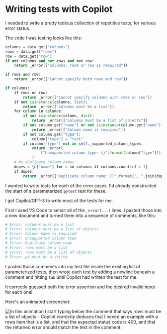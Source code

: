 # Writing tests with Copilot

I needed to write a pretty tedious collection of repetitive tests, for various error status.

The code I was testing looks like this:

```python
columns = data.get("columns")
rows = data.get("rows")
row = data.get("row")
if not columns and not rows and not row:
    return _error(["columns, rows or row is required"])

if rows and row:
    return _error(["Cannot specify both rows and row"])

if columns:
    if rows or row:
        return _error(["Cannot specify columns with rows or row"])
    if not isinstance(columns, list):
        return _error(["columns must be a list"])
    for column in columns:
        if not isinstance(column, dict):
            return _error(["columns must be a list of objects"])
        if not column.get("name") or not isinstance(column.get("name"), str):
            return _error(["Column name is required"])
        if not column.get("type"):
            column["type"] = "text"
        if column["type"] not in self._supported_column_types:
            return _error(
                ["Unsupported column type: {}".format(column["type"])]
            )
    # No duplicate column names
    dupes = {c["name"] for c in columns if columns.count(c) > 1}
    if dupes:
        return _error(["Duplicate column name: {}".format(", ".join(dupes))])
```
I wanted to write tests for each of the error cases. I'd already constructed the start of a parameterized `pytest` test for these.

I got Copilot/GPT-3 to write most of the tests for me.

First I used VS Code to select all of the `_error(...)` lines. I pasted those into a new document and turned them into a sequence of comments, like this:

```python
# Error: columns must be a list
# Error: columns must be a list of objects
# Error: Column name is required
# Error: Unsupported column type
# Error: Duplicate column name
# Error: rows must be a list
# Error: rows must be a list of objects
# Error: pk must be a string
```
I pasted those comments into my test file inside the existing list of parameterized tests, then wrote each test by adding a newline beneath a comment and hitting `tab` until Copilot had written the test for me.

It correctly guessed both the error assertion and the desired invalid input for each one!

Here's an animated screenshot:

![In this animation I start typing below the comment that says rows must be a list of objects - Copilot correctly deduces that I neeed an example with a rows item that is a list, and that the expected status code is 400, and that the returned error should match the text in the comment.](https://user-images.githubusercontent.com/9599/201836958-78288b9a-7ee6-4035-bfb3-b37e935cbc5a.gif)
